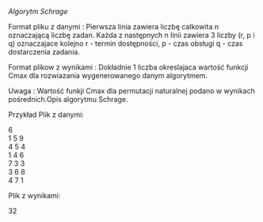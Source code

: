 *Algorytm Schrage*

Format pliku z danymi : Pierwsza linia zawiera liczbę calkowita n oznaczającą liczbę zadan. Każda z następnych n linii zawiera 3 liczby (r, p i q) oznaczajace kolejno r - termin dostępności, p - czas obsługi q - czas dostarczenia zadania.

Format plikow z wynikami : Dokładnie 1 liczba okreslajaca wartość funkcji Cmax dla rozwiazania wygenerowanego danym algorytmem.

Uwaga : Wartość funkji Cmax dla permutacji naturalnej podano w wynikach pośrednich.Opis algorytmu Schrage.

Przykład
Plik z danymi:

6 	
1 5 9 	
4 5 4 	
1 4 6 	
7 3 3 	
3 6 8 	
4 7 1

Plik z wynikami:

32